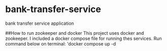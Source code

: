 # bank-transfer-service
bank transfer service application

##How to run zookeeper and docker
This project uses docker and zookeeper. I included a docker compose file for running thes services.
Run command below on terminal:
'docker compose up -d
